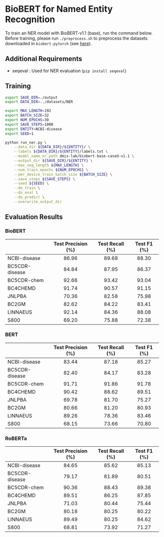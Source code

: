 # BioBERT for Named Entity Recognition

To train an NER model with BioBERT-v1.1 (base), run the command below.
Before training, please run `./preprocess.sh` to preprocess the datasets downloaded in `biobert-pytorch` (see [here](https://github.com/jhyuklee/biobert-pytorch)).

## Additional Requirements
- seqeval : Used for NER evaluation (`pip install seqeval`)

## Training
```bash
export SAVE_DIR=./output
export DATA_DIR=../datasets/NER

export MAX_LENGTH=192
export BATCH_SIZE=32
export NUM_EPOCHS=30
export SAVE_STEPS=1000
export ENTITY=NCBI-disease
export SEED=1

python run_ner.py \
    --data_dir ${DATA_DIR}/${ENTITY}/ \
    --labels ${DATA_DIR}/${ENTITY}/labels.txt \
    --model_name_or_path dmis-lab/biobert-base-cased-v1.1 \
    --output_dir ${SAVE_DIR}/${ENTITY} \
    --max_seq_length ${MAX_LENGTH} \
    --num_train_epochs ${NUM_EPOCHS} \
    --per_device_train_batch_size ${BATCH_SIZE} \
    --save_steps ${SAVE_STEPS} \
    --seed ${SEED} \
    --do_train \
    --do_eval \
    --do_predict \
    --overwrite_output_dir
```

## Evaluation Results

### BioBERT

|                |    Test Precision (%)   |    Test Recall (%)   |    Test F1 (%)   |
|----------------|:-----------------------:|:--------------------:|:----------------:|
| NCBI-disease   |          86.96          |         89.68        |       88.30      |
| BC5CDR-disease |          84.84          |         87.95        |       86.37      |
| BC5CDR-chem    |          92.66          |         93.42        |       93.04      |
| BC4CHEMD       |          91.74          |         90.57        |       91.15      |
| JNLPBA         |          70.36          |         82.58        |       75.98      |
| BC2GM          |          82.62          |         84.22        |       83.41      |
| LINNAEUS       |          92.14          |         84.36        |       88.08      |
| S800           |          69.20          |         75.88        |       72.38      |

### BERT

|                |    Test Precision (%)   |    Test Recall (%)   |    Test F1 (%)   |
|----------------|:-----------------------:|:--------------------:|:----------------:|
| NCBI-disease   |          83.44          |         87.18        |       85.27      |
| BC5CDR-disease |          82.40          |         84.17        |       83.28      |
| BC5CDR-chem    |          91.71          |         91.86        |       91.78      |
| BC4CHEMD       |          90.42          |         88.62        |       89.51      |
| JNLPBA         |          69.78          |         81.70        |       75.27      |
| BC2GM          |          80.66          |         81.20        |       80.93      |
| LINNAEUS       |          89.26          |         78.36        |       83.46      |
| S800           |          68.15          |         73.66        |       70.80      |

### RoBERTa

|                |    Test Precision (%)   |    Test Recall (%)   |    Test F1 (%)   |
|----------------|:-----------------------:|:--------------------:|:----------------:|
| NCBI-disease   |          84.65          |         85.62        |       85.13      |
| BC5CDR-disease |          79.17          |         81.89        |       80.51      |
| BC5CDR-chem    |          90.36          |         88.43        |       89.38      |
| BC4CHEMD       |          89.51          |         86.25        |       87.85      |
| JNLPBA         |          71.03          |         80.44        |       75.44      |
| BC2GM          |          80.18          |         80.25        |       80.22      |
| LINNAEUS       |          89.49          |         80.25        |       84.62      |
| S800           |          68.81          |         73.92        |       71.27      |

